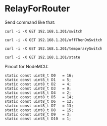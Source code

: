 # RelayForRouter

Send command like that: 

`curl -i -X GET 192.168.1.201/switch`

`curl -i -X GET 192.168.1.201/offThenOnSwitch`

`curl -i -X GET 192.168.1.201/temporarySwitch`

`curl -i -X GET 192.168.1.201/state`

Pinout for NodeMCU:

```
static const uint8_t D0   = 16;
static const uint8_t D1   = 5;
static const uint8_t D2   = 4;
static const uint8_t D3   = 0;
static const uint8_t D4   = 2;
static const uint8_t D5   = 14;
static const uint8_t D6   = 12;
static const uint8_t D7   = 13;
static const uint8_t D8   = 15;
static const uint8_t D9   = 3;
static const uint8_t D10  = 1;
```
